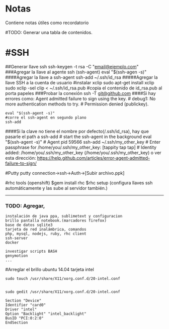 # Notas
Contiene notas útiles como recordatorio

#TODO: Generar una tabla de contenidos.

#SSH
=======

##Generar llave ssh
	ssh-keygen -t rsa -C "email@ejemplo.com"
###Agregar la llave al agente ssh (ssh-agent)
	eval "$(ssh-agen -s)"
####Agregar la llave a ssh-agent
	ssh-add ~/.ssh/id_rsa
#####Agregar la llave SSH a la cuenta de usuario
	#instalar xclip
	sudo apt-get install xclip
	sudo xclip -sel clip < ~/.ssh/id_rsa.pub
	#copia el contenido de id_rsa.pub al porta papeles
###Probar la conexión
	ssh -T git@github.com
####Si hay errores como:
	Agent admitted failure to sign using the key.
	# debug1: No more authentication methods to try.
	# Permission denied (publickey).

	eval "$(ssh-agent -s)"
	#corre el ssh-agent en segundo plano
	ssh-add
	
####Si la clave no tiene el nombre por defecto(/.ssh/id_rsa), hay que pasarle el path a ssh-add
	# start the ssh-agent in the background
	eval "$(ssh-agent -s)"
	# Agent pid 59566
	ssh-add ~/.ssh/my_other_key
	# Enter passphrase for /home/you/.ssh/my_other_key: [tappity tap tap]
	# Identity added: /home/you/.ssh/my_other_key (/home/you/.ssh/my_other_key)	
	o ver esta dirección:
	https://help.github.com/articles/error-agent-admitted-failure-to-sign/

#Putty
	putty
	connection->ssh->Auth->[Subir archivo.ppk]

#rhc tools (openshift)
	$gem install rhc
	$rhc setup
	(configura llaves ssh automáticamente y las sube al servidor también.)

---

### TODO:  Agregar,
	instalación de java ppa, sublimetext y configuracion
	brillo pantalla notebook.(marcadores firefox)
	base de datos sqlite3
	tarjeta de red inalámbrica, comandos
	php, mysql, nodejs, ruby, rhc client
	ssh-server
	docker
	
	investigar scripts BASH
	genymotion
	...


#Arreglar el brillo ubuntu 14.04 tarjeta intel

	sudo touch /usr/share/X11/xorg.conf.d/20-intel.conf 


	sudo gedit /usr/share/X11/xorg.conf.d/20-intel.conf

	Section "Device"
	Identifier "card0"
	Driver "intel"
	Option "Backlight" "intel_backlight"
	BusID "PCI:0:2:0"
	EndSection 


